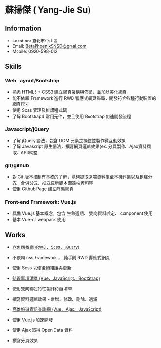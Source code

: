 # 蘇揚傑 ( Yang-Jie Su)

## Information
* Location: 臺北市中山區
* Email: BetaPhoenixSNSD@gmai.com
* Mobile: 0920-598-012

## Skills

### Web Layout/Bootstrap
* 熟悉 HTML5 + CSS3 建立網頁架構與佈局，並加以美化網頁
* 能不依賴 Framework 進行 RWD 響應式網頁佈局，開發符合各種行動裝置的網頁尺寸
* 使用 Scss 管理及維護程式碼
* 了解 Bootstrap4 常用元件，並且使用 Bootstrap 加速開發流程

### Javascript/jQuery
* 了解 jQuery 語法，包含 DOM 元素之操控並製作微互動效果
* 了解 Javascript 原生語法，撰寫網頁邏輯效果(ex. 分頁製作、Ajax資料擷取、API串接)

### git/github
* 對 Git 版本控制有基礎的了解，能夠抓取遠端資料庫至本機作業以及創建分支、合併分支，推送更新版本至遠端資料庫
* 使用 Github Page 建立靜態網頁

### Front-end Framework: Vue.js
* 具備 Vue.js 基本概念，包含 生命週期、 雙向資料綁定、 component 使用
* 基本 Vue-cli webpack 使用

## Works
* [六角西餐廳 (RWD、Scss、jQuery)]()
 * 不依賴 css Framework ， 純手刻 RWD 響應式網頁
 * 使用 Scss 以便後續維護與更新

* [待辦事項清單 (Vue、JavaScript、BootStrap)]()
 * 使用雙向綁定特性製作待辦清單
 * 撰寫資料邏輯效果 - 新增、修改、刪除、過濾

* [高雄旅遊資訊查詢網 (Vue、Ajax、JavaScript)]()
 * 使用 Vue.js 加速開發
 * 使用 Ajax 取得 Open Data 資料
 * 撰寫分頁效果
